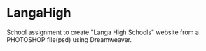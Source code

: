 # LangaHigh
School assignment to create "Langa High Schools" website from a PHOTOSHOP file(psd) using Dreamweaver.  
